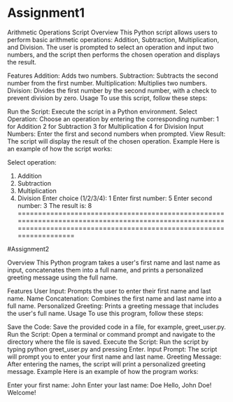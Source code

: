 # Assignment1

Arithmetic Operations Script
Overview
This Python script allows users to perform basic arithmetic operations: Addition, Subtraction, Multiplication, and Division. The user is prompted to select an operation and input two numbers, and the script then performs the chosen operation and displays the result.

Features
Addition: Adds two numbers.
Subtraction: Subtracts the second number from the first number.
Multiplication: Multiplies two numbers.
Division: Divides the first number by the second number, with a check to prevent division by zero.
Usage
To use this script, follow these steps:

Run the Script: Execute the script in a Python environment.
Select Operation: Choose an operation by entering the corresponding number:
1 for Addition
2 for Subtraction
3 for Multiplication
4 for Division
Input Numbers: Enter the first and second numbers when prompted.
View Result: The script will display the result of the chosen operation.
Example
Here is an example of how the script works:

Select operation:
1. Addition
2. Subtraction
3. Multiplication
4. Division
Enter choice (1/2/3/4): 1
Enter first number: 5
Enter second number: 3
The result is: 8
=======================================================================================================================================================================

#Assignment2

Overview
This Python program takes a user's first name and last name as input, concatenates them into a full name, and prints a personalized greeting message using the full name.

Features
User Input: Prompts the user to enter their first name and last name.
Name Concatenation: Combines the first name and last name into a full name.
Personalized Greeting: Prints a greeting message that includes the user's full name.
Usage
To use this program, follow these steps:

Save the Code: Save the provided code in a file, for example, greet_user.py.
Run the Script: Open a terminal or command prompt and navigate to the directory where the file is saved.
Execute the Script: Run the script by typing python greet_user.py and pressing Enter.
Input Prompt: The script will prompt you to enter your first name and last name.
Greeting Message: After entering the names, the script will print a personalized greeting message.
Example
Here is an example of how the program works:

Enter your first name: John
Enter your last name: Doe
Hello, John Doe! Welcome!
